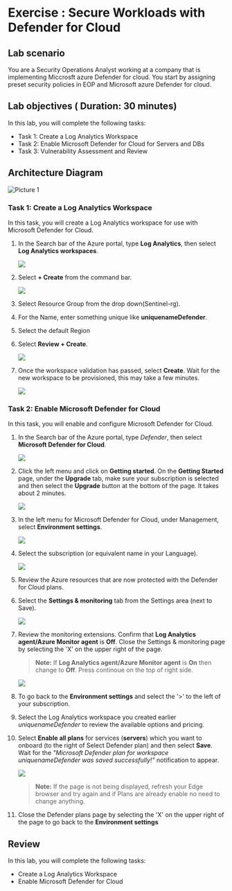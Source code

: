 # Exercise : Secure Workloads with Defender for Cloud  

## Lab scenario
 You are a Security Operations Analyst working at a company that is implementing Miccrosft azure Defender for cloud. You start by assigning preset security policies in EOP and Microsoft azure Defender for cloud.

## Lab objectives ( Duration: 30 minutes)
In this lab, you will complete the following tasks:
- Task 1: Create a Log Analytics Workspace
- Task 2: Enable Microsoft Defender for Cloud for Servers and DBs
- Task 3: Vulnerability Assessment and Review

## Architecture Diagram

  ![Picture 1](Images/part1lab01.png)

### Task 1: Create a Log Analytics Workspace

In this task, you will create a Log Analytics workspace for use with Microsoft Defender for Cloud.

1. In the Search bar of the Azure portal, type **Log Analytics**, then select **Log Analytics workspaces**.
   
   ![](Images/image8.png)

1. Select **+ Create** from the command bar.
    
   ![](Images/image9.png)

1. Select Resource Group from the drop down(Sentinel-rg).

1. For the Name, enter something unique like **uniquenameDefender**.

1. Select the default Region 

1. Select **Review + Create**.

   ![](Images/image10.png)

1. Once the workspace validation has passed, select **Create**. Wait for the new workspace to be provisioned, this may take a few minutes.

   ![](Images/image11.png)

### Task 2: Enable Microsoft Defender for Cloud

In this task, you will enable and configure Microsoft Defender for Cloud.

1. In the Search bar of the Azure portal, type *Defender*, then select **Microsoft Defender for Cloud**.

   ![](Images/image1.png)

1. Click the left menu and click on **Getting started**. On the **Getting Started** page, under the **Upgrade** tab, make sure your subscription is selected and then select the **Upgrade** button at the bottom of the page. It takes about 2 minutes.

    ![](Images/image_60.png)

1. In the left menu for Microsoft Defender for Cloud, under Management, select **Environment settings**.

   ![](Images/image_1.png)
   
1. Select the subscription (or equivalent name in your Language). 

    ![](Images/image(4).png)

1. Review the Azure resources that are now protected with the Defender for Cloud plans.

1. Select the **Settings & monitoring** tab from the Settings area (next to Save).

   ![](Images/image_5.png)

1. Review the monitoring extensions. Confirm that **Log Analytics agent/Azure Monitor agent** is **Off**. Close the Settings & monitoring page by selecting the 'X' on the upper right of the page.
   > **Note:** If **Log Analytics agent/Azure 
 Monitor agent** is **On** then change to **Off**. Press continoue on the top of right side.

   ![](Images/image6.png)
    
1. To go back to the **Environment settings** and select the '>' to the left of your subscription.

1. Select the Log Analytics workspace you created earlier *uniquenameDefender* to review the available options and pricing.

1. Select **Enable all plans** for  services (**servers**) which you want to onboard (to the right of Select Defender plan) and then select **Save**. Wait for the *"Microsoft Defender plan for workspace uniquenameDefender was saved successfully!"* notification to appear.

   ![](Images/image_4.png)

   >**Note:** If the page is not being displayed, refresh your Edge browser and try again and if Plans are already enable no need to change anything.

1. Close the Defender plans page by selecting the 'X' on the upper right of the page to go back to the **Environment settings**

## Review
In this lab, you will complete the following tasks:
- Create a Log Analytics Workspace
- Enable Microsoft Defender for Cloud
